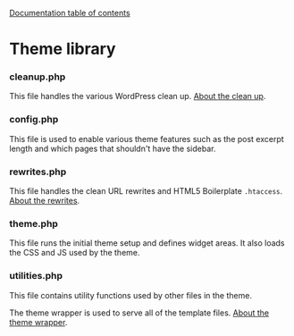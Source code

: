 [Documentation table of contents](TOC.md)

# Theme library

### cleanup.php

This file handles the various WordPress clean up. [About the clean up](cleanup.md).

### config.php

This file is used to enable various theme features such as the post excerpt
length and which pages that shouldn't have the sidebar.

### rewrites.php

This file handles the clean URL rewrites and HTML5 Boilerplate `.htaccess`.
[About the rewrites](rewrites.md).

### theme.php

This file runs the initial theme setup and defines widget areas. It also loads
the CSS and JS used by the theme.

### utilities.php

This file contains utility functions used by other files in the theme.

The theme wrapper is used to serve all of the template files.
[About the theme wrapper](wrapper.md).
